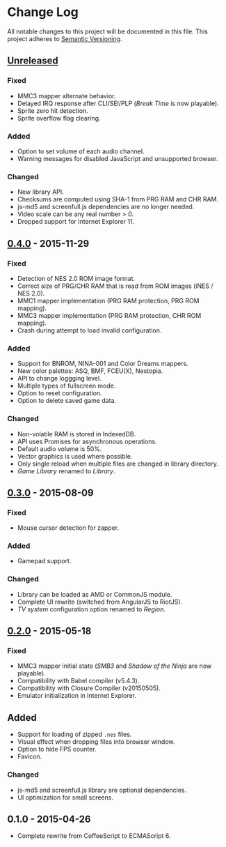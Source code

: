 # Change Log
All notable changes to this project will be documented in this file.
This project adheres to [Semantic Versioning](http://semver.org/).

## [Unreleased][unreleased]
### Fixed
- MMC3 mapper alternate behavior.
- Delayed IRQ response after CLI/SEI/PLP (*Break Time* is now playable).
- Sprite zero hit detection.
- Sprite overflow flag clearing.

### Added
- Option to set volume of each audio channel.
- Warning messages for disabled JavaScript and unsupported browser.

### Changed
- New library API.
- Checksums are computed using SHA-1 from PRG RAM and CHR RAM.
- js-md5 and screenfull.js dependencies are no longer needed.
- Video scale can be any real number > 0.
- Dropped support for Internet Explorer 11.

## [0.4.0] - 2015-11-29
### Fixed
- Detection of NES 2.0 ROM image format.
- Correct size of PRG/CHR RAM that is read from ROM images (iNES / NES 2.0).
- MMC1 mapper implementation (PRG RAM protection, PRG ROM mapping).
- MMC3 mapper implementation (PRG RAM protection, CHR ROM mapping).
- Crash during attempt to load invalid configuration.

### Added
- Support for BNROM, NINA-001 and Color Dreams mappers.
- New color palettes: ASQ, BMF, FCEU(X), Nestopia.
- API to change loggging level.
- Multiple types of fullscreen mode.
- Option to reset configuration.
- Option to delete saved game data.

### Changed
- Non-volatile RAM is stored in IndexedDB.
- API uses Promises for asynchronous operations.
- Default audio volume is 50%.
- Vector graphics is used where possible.
- Only single reload when multiple files are changed in library directory.
- *Game Library* renamed to *Library*.

## [0.3.0] - 2015-08-09
### Fixed
- Mouse cursor detection for zapper.

### Added
- Gamepad support.

### Changed
- Library can be loaded as AMD or CommonJS module.
- Complete UI rewrite (switched from AngularJS to RiotJS).
- *TV system* configuration option renamed to *Region*.

## [0.2.0] - 2015-05-18
### Fixed
- MMC3 mapper initial state (*SMB3* and *Shadow of the Ninja* are now playable).
- Compatibility with Babel compiler (v5.4.3).
- Compatibility with Closure Compiler (v20150505).
- Emulator initialization in Internet Explorer.

## Added
- Support for loading of zipped `.nes` files.
- Visual effect when dropping files into browser window.
- Option to hide FPS counter.
- Favicon.

### Changed
- js-md5 and screenfull.js library are optional dependencies.
- UI optimization for small screens.

## 0.1.0 - 2015-04-26
- Complete rewrite from CoffeeScript to ECMAScript 6.

[unreleased]: https://github.com/jpikl/cfxnes/compare/v0.4.0...HEAD
[0.4.0]: https://github.com/jpikl/cfxnes/compare/v0.3.0...v0.4.0
[0.3.0]: https://github.com/jpikl/cfxnes/compare/v0.2.0...v0.3.0
[0.2.0]: https://github.com/jpikl/cfxnes/compare/v0.1.0...v0.2.0
